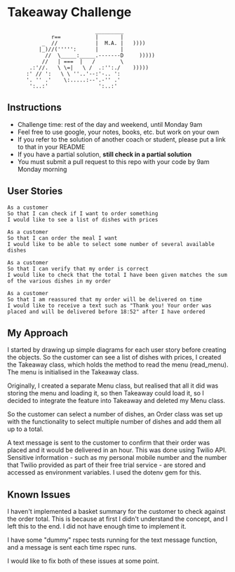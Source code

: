 Takeaway Challenge
==================
```
                            _________
              r==           |       |
           _  //            |  M.A. |   ))))
          |_)//(''''':      |       |
            //  \_____:_____.-------D     )))))
           //   | ===  |   /        \
       .:'//.   \ \=|   \ /  .:'':./    )))))
      :' // ':   \ \ ''..'--:'-.. ':
      '. '' .'    \:.....:--'.-'' .'
       ':..:'                ':..:'

 ```

Instructions
-------

* Challenge time: rest of the day and weekend, until Monday 9am
* Feel free to use google, your notes, books, etc. but work on your own
* If you refer to the solution of another coach or student, please put a link to that in your README
* If you have a partial solution, **still check in a partial solution**
* You must submit a pull request to this repo with your code by 9am Monday morning

User Stories
-----

```
As a customer
So that I can check if I want to order something
I would like to see a list of dishes with prices

As a customer
So that I can order the meal I want
I would like to be able to select some number of several available dishes

As a customer
So that I can verify that my order is correct
I would like to check that the total I have been given matches the sum of the various dishes in my order

As a customer
So that I am reassured that my order will be delivered on time
I would like to receive a text such as "Thank you! Your order was placed and will be delivered before 18:52" after I have ordered
```


My Approach
------

I started by drawing up simple diagrams for each user story before creating the objects.
So the customer can see a list of dishes with prices, I created the Takeaway class, which holds the method to read the menu (read_menu). The menu is initialised in the Takeaway class.

Originally, I created a separate Menu class, but realised that all it did was storing the menu and loading it, so then Takeaway could load it, so I decided to integrate the feature into Takeaway and deleted my Menu class.

So the customer can select a number of dishes, an Order class was set up with the functionality to select multiple number of dishes and add them all up to a total.

A text message is sent to the customer to confirm that their order was placed and it would be delivered in an hour. This was done using Twilio API. Sensitive information - such as my personal mobile number and the number that Twilio provided as part of their free trial service - are stored and accessed as environment variables. I used the dotenv gem for this.

Known Issues 
-------
I haven't implemented a basket summary for the customer to check against the order total. This is because at first I didn't understand the concept, and I left this to the end. I did not have enough time to implement it.

I have some "dummy" rspec tests running for the text message function, and a message is sent each time rspec runs.

I would like to fix both of these issues at some point.
